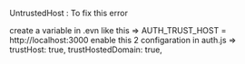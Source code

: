 UntrustedHost : To fix this error

create a variable in .evn like this => AUTH_TRUST_HOST = http://localhost:3000
enable this 2 configaration in auth.js =>  
trustHost: true,
trustHostedDomain: true,
